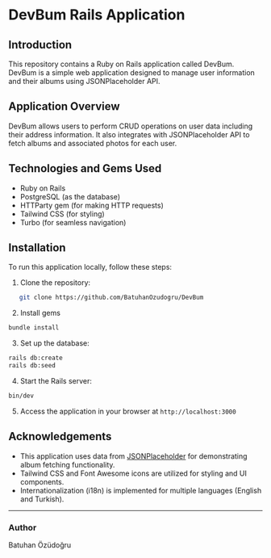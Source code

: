 # DevBum Rails Application

## Introduction
This repository contains a Ruby on Rails application called DevBum. DevBum is a simple web application designed to manage user information and their albums using JSONPlaceholder API.

## Application Overview
DevBum allows users to perform CRUD operations on user data including their address information. It also integrates with JSONPlaceholder API to fetch albums and associated photos for each user.

## Technologies and Gems Used
- Ruby on Rails
- PostgreSQL (as the database)
- HTTParty gem (for making HTTP requests)
- Tailwind CSS (for styling)
- Turbo (for seamless navigation)

## Installation
To run this application locally, follow these steps:

1. Clone the repository:
```bash
   git clone https://github.com/BatuhanOzudogru/DevBum
```

2. Install gems
```bash
bundle install
```
 
3. Set up the database:
```bash
rails db:create
rails db:seed
```

4. Start the Rails server:
```bash
bin/dev
```

5. Access the application in your browser at `http://localhost:3000`

## Acknowledgements
- This application uses data from [JSONPlaceholder](https://jsonplaceholder.typicode.com/) for demonstrating album fetching functionality.
- Tailwind CSS and Font Awesome icons are utilized for styling and UI components.
- Internationalization (i18n) is implemented for multiple languages (English and Turkish).

---
### Author
Batuhan Özüdoğru